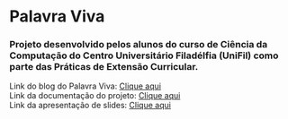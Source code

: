 # Palavra Viva   

### Projeto desenvolvido pelos alunos do curso de Ciência da Computação do Centro Universitário Filadélfia (UniFil) como parte das Práticas de Extensão Curricular.   

Link do blog do Palavra Viva: [Clique aqui](https://pe-palavraviva.blogspot.com/)   
Link da documentação do projeto: [Clique aqui](https://pe-palavraviva.blogspot.com/p/documentacao.html)   
Link da apresentação de slides: [Clique aqui](https://tome.app/queles-pique/palavra-viva-clud1463801klo362vqot6vvi)
